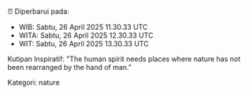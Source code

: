 ⏰ Diperbarui pada:
- WIB: Sabtu, 26 April 2025 11.30.33 UTC
- WITA: Sabtu, 26 April 2025 12.30.33 UTC
- WIT: Sabtu, 26 April 2025 13.30.33 UTC

Kutipan Inspiratif:
"The human spirit needs places where nature has not been rearranged by the hand of man."


Kategori: nature

